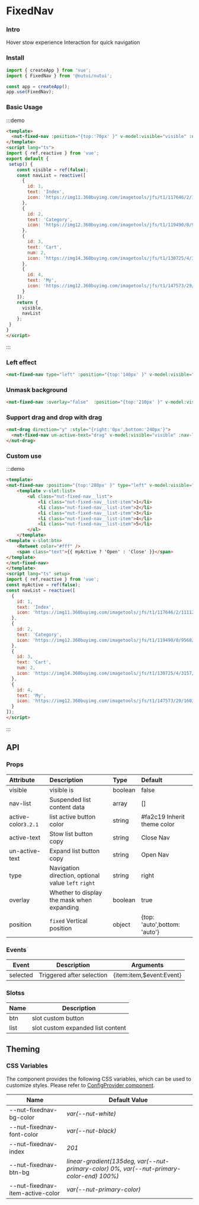 # FixedNav

### Intro

Hover stow experience Interaction for quick navigation

### Install
    
``` javascript
import { createApp } from 'vue';
import { FixedNav } from '@nutui/nutui';

const app = createApp();
app.use(FixedNav);

```


### Basic Usage

:::demo
```html
<template>
  <nut-fixed-nav :position="{top:'70px' }" v-model:visible="visible" :nav-list="navList" />
</template>
<script lang="ts">
import { ref,reactive } from 'vue';
export default {
 setup() {
    const visible = ref(false);
    const navList = reactive([
      {
        id: 1,
        text: 'Index',
        icon: 'https://img11.360buyimg.com/imagetools/jfs/t1/117646/2/11112/1297/5ef83e95E81d77f05/daf8e3b1c81e3c98.png'
      },
      {
        id: 2,
        text: 'Category',
        icon: 'https://img12.360buyimg.com/imagetools/jfs/t1/119490/8/9568/1798/5ef83e95E968c69a6/dd029326f7d5042e.png'
      },
      {
        id: 3,
        text: 'Cart',
        num: 2,
        icon: 'https://img14.360buyimg.com/imagetools/jfs/t1/130725/4/3157/1704/5ef83e95Eb976644f/b36c6cfc1cc1a99d.png'
      },
      {
        id: 4,
        text: 'My',
        icon: 'https://img12.360buyimg.com/imagetools/jfs/t1/147573/29/1603/1721/5ef83e94E1393a678/5ddf1695ec989373.png'
      }
    ]);
    return {
      visible,
      navList
    };
 }
}
</script>
```
:::

### Left effect

``` html
<nut-fixed-nav type="left" :position="{top:'140px' }" v-model:visible="visible" :nav-list="navList" />
```


### Unmask background

``` html
<nut-fixed-nav :overlay="false"  :position="{top:'210px' }" v-model:visible="visible" :nav-list="navList" />
```

### Support drag and drop with drag

``` html
<nut-drag direction="y" :style="{right:'0px',bottom:'240px'}">
  <nut-fixed-nav un-active-text="drag" v-model:visible="visible" :nav-list="navList" />
</nut-drag>
```

### Custom use

:::demo
```html
<template>
<nut-fixed-nav :position="{top:'280px' }" type="left" v-model:visible="myActive">
    <template v-slot:list>
        <ul class="nut-fixed-nav__list">
            <li class="nut-fixed-nav__list-item">1</li>
            <li class="nut-fixed-nav__list-item">2</li>
            <li class="nut-fixed-nav__list-item">3</li>
            <li class="nut-fixed-nav__list-item">4</li>
            <li class="nut-fixed-nav__list-item">5</li>
        </ul>
    </template>
<template v-slot:btn>
    <Retweet color="#fff" />
    <span class="text">{{ myActive ? 'Open' : 'Close' }}</span>
</template>
</nut-fixed-nav>
</template>
<script lang="ts" setup>
import { ref,reactive } from 'vue';
const myActive = ref(false);
const navList = reactive([
  {
    id: 1,
    text: 'Index',
    icon: 'https://img11.360buyimg.com/imagetools/jfs/t1/117646/2/11112/1297/5ef83e95E81d77f05/daf8e3b1c81e3c98.png'
  },
  {
    id: 2,
    text: 'Category',
    icon: 'https://img12.360buyimg.com/imagetools/jfs/t1/119490/8/9568/1798/5ef83e95E968c69a6/dd029326f7d5042e.png'
  },
  {
    id: 3,
    text: 'Cart',
    num: 2,
    icon: 'https://img14.360buyimg.com/imagetools/jfs/t1/130725/4/3157/1704/5ef83e95Eb976644f/b36c6cfc1cc1a99d.png'
  },
  {
    id: 4,
    text: 'My',
    icon: 'https://img12.360buyimg.com/imagetools/jfs/t1/147573/29/1603/1721/5ef83e94E1393a678/5ddf1695ec989373.png'
  }
]);
</script>
```
:::

## API
### Props
| Attribute           | Description                                         | Type    | Default                      |
|:--------------------|:----------------------------------------------------|:--------|:-----------------------------|
| visible             | visible is                                          | boolean | false                        |
| nav-list            | Suspended list content data                         | array   | []                           |
| active-color`3.2.1` | list active button color                            | string  | #fa2c19 Inherit theme color  |
| active-text         | Stow list button copy                               | string  | Close Nav                    |
| un-active-text      | Expand list button copy                             | string  | Open Nav                     |
| type                | Navigation direction, optional value `left` `right` | string  | right                        |
| overlay             | Whether to display the mask when expanding          | boolean | true                         |
| position            | `fixed` Vertical position                           | object  | {top: 'auto',bottom: 'auto'} |


### Events

| Event    | Description               | Arguments                |
|----------|---------------------------|--------------------------|
| selected | Triggered after selection | {item:item,$event:Event} |


### Slotss

| Name | Description                       |
|------|-----------------------------------|
| btn  | slot custom button                |
| list | slot custom expanded list content |

## Theming

### CSS Variables

The component provides the following CSS variables, which can be used to customize styles. Please refer to [ConfigProvider component](#/en-US/config-provider).

| Name                             | Default Value                                                                             |
|----------------------------------|-------------------------------------------------------------------------------------------|
| --nut-fixednav-bg-color          | _var(--nut-white)_                                                                        |
| --nut-fixednav-font-color        | _var(--nut-black)_                                                                        |
| --nut-fixednav-index             | _201_                                                                                     |
| --nut-fixednav-btn-bg            | _linear-gradient(135deg, var(--nut-primary-color) 0%, var(--nut-primary-color-end) 100%)_ |
| --nut-fixednav-item-active-color | _var(--nut-primary-color)_                                                                |

    